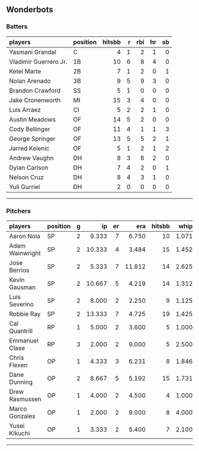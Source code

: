 ## Wonderbots

### Batters

 
|players               |position | hitsbb|  r| rbi| hr| sb| 
|:---------------------|:--------|------:|--:|---:|--:|--:| 
|Yasmani Grandal       |C        |      4|  1|   2|  1|  0| 
|Vladimir Guerrero Jr. |1B       |     10|  6|   8|  4|  0| 
|Ketel Marte           |2B       |      7|  1|   2|  0|  1| 
|Nolan Arenado         |3B       |      9|  5|   9|  3|  0| 
|Brandon Crawford      |SS       |      5|  1|   0|  0|  0| 
|Jake Cronenworth      |MI       |     15|  3|   4|  0|  0| 
|Luis Arraez           |CI       |      5|  2|   2|  1|  0| 
|Austin Meadows        |OF       |     14|  5|   2|  0|  0| 
|Cody Bellinger        |OF       |     11|  4|   1|  1|  3| 
|George Springer       |OF       |     13|  5|   5|  2|  1| 
|Jarred Kelenic        |OF       |      5|  1|   2|  1|  2| 
|Andrew Vaughn         |DH       |      8|  3|   6|  2|  0| 
|Dylan Carlson         |DH       |      7|  4|   2|  0|  1| 
|Nelson Cruz           |DH       |      8|  4|   3|  1|  0| 
|Yuli Gurriel          |DH       |      2|  0|   0|  0|  0| 


* * *

### Pitchers

 
|players         |position |  g|     ip| er|    era| hitsbb|  whip| so|  w| sv| 
|:---------------|:--------|--:|------:|--:|------:|------:|-----:|--:|--:|--:| 
|Aaron Nola      |SP       |  2|  9.333|  7|  6.750|     10| 1.071| 12|  1|  0| 
|Adam Wainwright |SP       |  2| 10.333|  4|  3.484|     15| 1.452| 13|  1|  0| 
|Jose Berrios    |SP       |  2|  5.333|  7| 11.812|     14| 2.625|  5|  0|  0| 
|Kevin Gausman   |SP       |  2| 10.667|  5|  4.219|     14| 1.312| 14|  0|  0| 
|Luis Severino   |SP       |  2|  8.000|  2|  2.250|      9| 1.125| 11|  1|  0| 
|Robbie Ray      |SP       |  2| 13.333|  7|  4.725|     19| 1.425|  9|  1|  0| 
|Cal Quantrill   |RP       |  1|  5.000|  2|  3.600|      5| 1.000|  2|  1|  0| 
|Emmanuel Clase  |RP       |  3|  2.000|  2|  9.000|      5| 2.500|  3|  0|  0| 
|Chris Flexen    |OP       |  1|  4.333|  3|  6.231|      8| 1.846|  3|  0|  0| 
|Dane Dunning    |OP       |  2|  8.667|  5|  5.192|     15| 1.731| 11|  0|  0| 
|Drew Rasmussen  |OP       |  1|  4.000|  2|  4.500|      4| 1.000|  3|  0|  0| 
|Marco Gonzales  |OP       |  1|  2.000|  2|  9.000|      8| 4.000|  1|  0|  0| 
|Yusei Kikuchi   |OP       |  1|  3.333|  2|  5.400|      7| 2.100|  2|  0|  0| 


* * *


